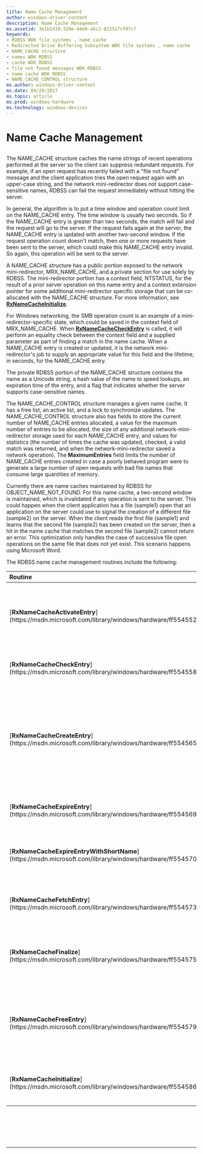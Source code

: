 ```yaml
---
title: Name Cache Management
author: windows-driver-content
description: Name Cache Management
ms.assetid: 3e1b1419-320e-44e0-a6c2-823517cf07c7
keywords:
- RDBSS WDK file systems , name cache
- Redirected Drive Buffering Subsystem WDK file systems , name cache
- NAME_CACHE structure
- names WDK RDBSS
- cache WDK RDBSS
- file not found messages WDK RDBSS
- name cache WDK RDBSS
- NAME_CACHE_CONTROL structure
ms.author: windows-driver-content
ms.date: 04/20/2017
ms.topic: article
ms.prod: windows-hardware
ms.technology: windows-devices
---
```


# Name Cache Management


## <span id="ddk_name_cache_management_if"></span><span id="DDK_NAME_CACHE_MANAGEMENT_IF"></span>


The NAME\_CACHE structure caches the name strings of recent operations performed at the server so the client can suppress redundant requests. For example, if an open request has recently failed with a "file not found" message and the client application tries the open request again with an upper-case string, and the network mini-redirector does not support case-sensitive names, RDBSS can fail the request immediately without hitting the server.

In general, the algorithm is to put a time window and operation count limit on the NAME\_CACHE entry. The time window is usually two seconds. So if the NAME\_CACHE entry is greater than two seconds, the match will fail and the request will go to the server. If the request fails again at the server, the NAME\_CACHE entry is updated with another two-second window. If the request operation count doesn't match, then one or more requests have been sent to the server, which could make this NAME\_CACHE entry invalid. So again, this operation will be sent to the server.

A NAME\_CACHE structure has a public portion exposed to the network mini-redirector, MRX\_NAME\_CACHE, and a private section for use solely by RDBSS. The mini-redirector portion has a context field, NTSTATUS, for the result of a prior server operation on this name entry and a context extension pointer for some additional mini-redirector specific storage that can be co-allocated with the NAME\_CACHE structure. For more information, see [**RxNameCacheInitialize**](https://msdn.microsoft.com/library/windows/hardware/ff554586).

For Windows networking, the SMB operation count is an example of a mini-redirector-specific state, which could be saved in the context field of MRX\_NAME\_CACHE. When [**RxNameCacheCheckEntry**](https://msdn.microsoft.com/library/windows/hardware/ff554558) is called, it will perform an equality check between the context field and a supplied parameter as part of finding a match in the name cache. When a NAME\_CACHE entry is created or updated, it is the network mini-redirector's job to supply an appropriate value for this field and the lifetime, in seconds, for the NAME\_CACHE entry.

The private RDBSS portion of the NAME\_CACHE structure contains the name as a Unicode string, a hash value of the name to speed lookups, an expiration time of the entry, and a flag that indicates whether the server supports case-sensitive names.

The NAME\_CACHE\_CONTROL structure manages a given name cache. It has a free list, an active list, and a lock to synchronize updates. The NAME\_CACHE\_CONTROL structure also has fields to store the current number of NAME\_CACHE entries allocated, a value for the maximum number of entries to be allocated, the size of any additional network-mini-redirector storage used for each NAME\_CACHE entry, and values for statistics (the number of times the cache was updated, checked, a valid match was returned, and when the network-mini-redirector saved a network operation). The **MaximumEntries** field limits the number of NAME\_CACHE entries created in case a poorly behaved program were to generate a large number of open requests with bad file names that consume large quantities of memory.

Currently there are name caches maintained by RDBSS for OBJECT\_NAME\_NOT\_FOUND. For this name cache, a two-second window is maintained, which is invalidated if any operation is sent to the server. This could happen when the client application has a file (sample1) open that an application on the server could use to signal the creation of a different file (sample2) on the server. When the client reads the first file (sample1) and learns that the second file (sample2) has been created on the server, then a hit in the name cache that matches the second file (sample2) cannot return an error. This optimization only handles the case of successive file open operations on the same file that does not yet exist. This scenario happens using Microsoft Word.

The RDBSS name cache management routines include the following:

<table>
<colgroup>
<col width="50%" />
<col width="50%" />
</colgroup>
<thead>
<tr class="header">
<th align="left">Routine</th>
<th align="left">Description</th>
</tr>
</thead>
<tbody>
<tr class="odd">
<td align="left"><p>[<strong>RxNameCacheActivateEntry</strong>](https://msdn.microsoft.com/library/windows/hardware/ff554552)</p></td>
<td align="left"><p>This routine takes a name cache entry and updates the expiration time and the network mini-redirector context. It then puts the entry on the active list.</p></td>
</tr>
<tr class="even">
<td align="left"><p>[<strong>RxNameCacheCheckEntry</strong>](https://msdn.microsoft.com/library/windows/hardware/ff554558)</p></td>
<td align="left"><p>This routine checks a NAME_CACHE entry for validity.</p></td>
</tr>
<tr class="odd">
<td align="left"><p>[<strong>RxNameCacheCreateEntry</strong>](https://msdn.microsoft.com/library/windows/hardware/ff554565)</p></td>
<td align="left"><p>This routine allocates and initializes a NAME_CACHE structure with the given name string. It is expected that the caller will then initialize any additional network mini-redirector elements of the name cache context and then put the entry on the name cache active list.</p></td>
</tr>
<tr class="even">
<td align="left"><p>[<strong>RxNameCacheExpireEntry</strong>](https://msdn.microsoft.com/library/windows/hardware/ff554569)</p></td>
<td align="left"><p>This routine puts a NAME_CACHE entry on the free list.</p></td>
</tr>
<tr class="odd">
<td align="left"><p>[<strong>RxNameCacheExpireEntryWithShortName</strong>](https://msdn.microsoft.com/library/windows/hardware/ff554570)</p></td>
<td align="left"><p>This routine expires all of the NAME_CACHE entries whose name prefix matches the given short file name.</p></td>
</tr>
<tr class="even">
<td align="left"><p>[<strong>RxNameCacheFetchEntry</strong>](https://msdn.microsoft.com/library/windows/hardware/ff554573)</p></td>
<td align="left"><p>This routine looks for a match with a specified name string for a NAME_CACHE entry.</p></td>
</tr>
<tr class="odd">
<td align="left"><p>[<strong>RxNameCacheFinalize</strong>](https://msdn.microsoft.com/library/windows/hardware/ff554575)</p></td>
<td align="left"><p>This routine releases the storage for all of the NAME_CACHE entries associated with a NAME_CACHE_CONTROL structure.</p></td>
</tr>
<tr class="even">
<td align="left"><p>[<strong>RxNameCacheFreeEntry</strong>](https://msdn.microsoft.com/library/windows/hardware/ff554579)</p></td>
<td align="left"><p>This routine releases the storage for a NAME_CACHE entry and decrements the count of NAME_CACHE cache entries associated with a NAME_CACHE_CONTROL structure.</p></td>
</tr>
<tr class="odd">
<td align="left"><p>[<strong>RxNameCacheInitialize</strong>](https://msdn.microsoft.com/library/windows/hardware/ff554586)</p></td>
<td align="left"><p>This routine initializes a name cache (a NAME_CACHE_CONTROL structure).</p></td>
</tr>
</tbody>
</table>

 

 

 


--------------------


